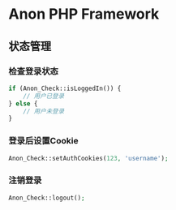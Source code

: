 # Anon PHP Framework

## 状态管理

### 检查登录状态
```php
if (Anon_Check::isLoggedIn()) {
    // 用户已登录
} else {
    // 用户未登录
}
```

### 登录后设置Cookie

```php
Anon_Check::setAuthCookies(123, 'username');
```

### 注销登录
```php
Anon_Check::logout();
```
